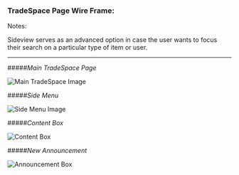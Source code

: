 ### TradeSpace Page Wire Frame:

Notes:

Sideview serves as an advanced option in case the user wants to focus their search on a particular type of item or user.

-----
#####_Main TradeSpace Page_

![Main TradeSpace Image](https://trello-attachments.s3.amazonaws.com/5604aa09ab30d04bf17c8059/1024x1177/c5f265afea969d85c9dbf7f3b7a89969/Mainboard_alt_1.png)

#####_Side Menu_

![Side Menu Image](https://trello-attachments.s3.amazonaws.com/5604aa09ab30d04bf17c8059/471x589/0d9aea94a40efb23d29b3e3e1c1f54f0/Side_Menu.PNG)

#####_Content Box_

![Content Box](https://trello-attachments.s3.amazonaws.com/5604aa09ab30d04bf17c8059/810x693/b16d26b3bfa6f28e93b2f4be57bb9e95/Content_Boxes.png)

#####_New Announcement_

![Announcement Box](https://trello-attachments.s3.amazonaws.com/5604aa09ab30d04bf17c8059/277x629/4378016f0cc994f7ff1dc9130081812d/New_Announcement_.PNG)
